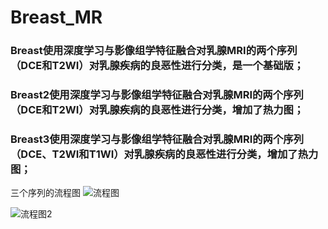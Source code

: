 # Breast_MR
### Breast使用深度学习与影像组学特征融合对乳腺MRI的两个序列（DCE和T2WI）对乳腺疾病的良恶性进行分类，是一个基础版；
### Breast2使用深度学习与影像组学特征融合对乳腺MRI的两个序列（DCE和T2WI）对乳腺疾病的良恶性进行分类，增加了热力图；
### Breast3使用深度学习与影像组学特征融合对乳腺MRI的两个序列（DCE、T2WI和T1WI）对乳腺疾病的良恶性进行分类，增加了热力图；

三个序列的流程图
![流程图](https://github.com/menglimengjianmengbujian/Breast_MR/assets/122141677/73646f3e-ea74-4449-818d-5495533a0db3)

![流程图2](https://github.com/menglimengjianmengbujian/Breast_MR/assets/122141677/d382a41d-a8b1-43a9-8301-e9482f4181cc)

